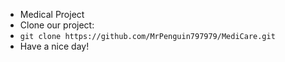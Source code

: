 - Medical Project
- Clone our project:
- `git clone https://github.com/MrPenguin797979/MediCare.git`
- Have a nice day!
